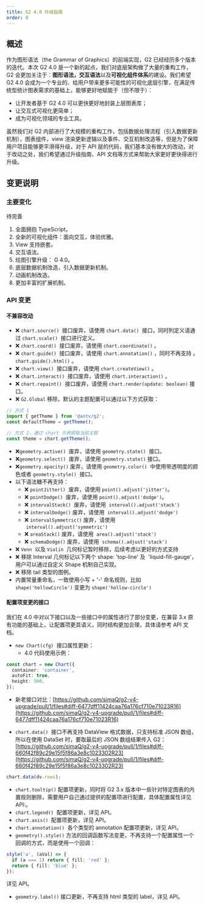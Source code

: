 ```yaml
---
title: G2 4.0 升级指南
order: 8
---
```


## 概述

作为图形语法（the Grammar of Graphics）的前端实现，G2 已经经历多个版本的迭代。本次 G2 4.0 是一个新的起点，我们对底层架构做了大量的重构工作，G2 会更加关注于：**图形语法，交互语法**以及**可视化组件体系**的建设。我们希望 G2 4.0 会成为一个专业的、给用户带来更多可能性的可视化底层引擎，在满足传统型统计图表需求的基础上，能够更好地赋能于（但不限于）：

- 让开发者基于 G2 4.0 可以更快更好地封装上层图表库；
- 让交互式可视化更简单；
- 成为可视化领域的专业工具。

虽然我们对 G2 内部进行了大规模的重构工作，包括数据处理流程（引入数据更新机制），图表组件，view 渲染更新逻辑以及事件、交互机制改造等，但是为了保障用户项目能够更平滑得升级，对于 API 层的代码，我们基本没有做大的改动，对于改动之处，我们希望通过升级指南、API 文档等方式来帮助大家更好更快得进行升级。

## 变更说明

### 主要变化

待完善

1. 全面拥抱 TypeScript。
1. 全新的可视化组件：面向交互，体验优雅。
1. View 支持嵌套。
1. 交互语法。
1. 绘图引擎升级： G 4.0。
1. 底层数据机制改造，引入数据更新机制。
1. 动画机制改造。
1. 更加丰富的扩展机制。

### API 变更

#### 不兼容改动

- ❌ `chart.source()`  接口废弃，请使用 `chart.data()`  接口，同时列定义请通过 `chart.scale()`  接口进行定义。
- ❌ `chart.coord()`  接口废弃，请使用 `chart.coordinate()` 。
- ❌ `chart.guide()`  接口废弃，请使用 `chart.annotation()` ，同时不再支持 。`chart.guide().html()` 。
- ❌ `chart.view()`  接口废弃，请使用 `chart.createView()` 。
- ❌ `chart.interact()`  接口废弃，请使用 `chart.interaction()` 。
- ❌ `chart.repaint()`  接口废弃，请使用 `chart.render(update: boolean)` 接口。
- ❌ `G2.Global` 移除，默认的主题配置可以通过以下方式获取：

```typescript
// 方式 1
import { getTheme } from '@antv/g2';
const defaultTheme = getTheme();

// 方式 2，通过 chart 示例获取当前主题
const theme = chart.getTheme();
```

- ❌`geometry.active()`  废弃，请使用 `geometry.state()`  接口。
- ❌`geometry.select()`  废弃，请使用 `geometry.state()` 接口。
- ❌`geometry.opacity()` 废弃，请使用 `geometry.color()`  中使用带透明度的颜色或者 `geometry.style()`  接口。
- 以下语法糖不再支持：
  - ❌ `pointJitter()`  废弃，请使用 `point().adjust('jitter')`。
  - ❌ `pointDodge()`  废弃，请使用 `point().adjust('dodge')`。
  - ❌ `intervalStack()`  废弃，请使用  `interval().adjust('stack')`
  - ❌ `intervalDodge()` 废弃，请使用  `interval().adjust('dodge')`
  - ❌ `intervalSymmetric()` 废弃，请使用  `interval().adjust('symmetric')`
  - ❌ `areaStack()` 废弃，请使用  `area().adjust('stack')`
  - ❌ `schemaDodge()` 废弃，请使用  `schema().adjust('stack')`
- ❌ `Venn`  以及 `Violin`  几何标记暂时移除，后续考虑以更好的方式支持
- ❌ 移除 Interval 几何标记以下两个 shape: 'top-line' 及  'liquid-fill-gauge'，用户可以通过自定义 Shape 机制自己实现。
- ❌ 移除 tail 类型的图例。
- 内置常量重命名，一致使用小写 + '-' 命名规则，比如 `shape('hollowCircle')` 变更为 `shape('hollow-circle')`

####

#### 配置项变更的接口

我们在 4.0 中对以下接口以及一些接口中的属性进行了部分变更，在兼容 3.x 原有功能的基础上，让配置项更具语义，同时结构更加合理，具体请参考 API 文档。

- `new Chart(cfg)`  接口属性更新：
  - 4.0 代码使用示例：

```typescript
const chart = new Chart({
  container: 'container',
  autoFit: true,
  height: 500,
});
```

- 新老接口对比：[https://github.com/simaQ/g2-v4-upgrade/pull/1/files#diff-6477dff11424caa76a176cf710e71023R16](https://github.com/simaQ/g2-v4-upgrade/pull/1/files#diff-6477dff11424caa76a176cf710e71023R16)

- `chart.data()`  接口不再支持 DataView 格式数据，只支持标准 JSON 数组，所以在使用 DataSet 时，要取最后的 JSON 数组结果传入 G2：[https://github.com/simaQ/g2-v4-upgrade/pull/1/files#diff-660f42f89c29e15f5f86a3e8c1023302R23](https://github.com/simaQ/g2-v4-upgrade/pull/1/files#diff-660f42f89c29e15f5f86a3e8c1023302R23)

```typescript
chart.data(dv.rows);
```

- `chart.tooltip()` 配置项更新，同时将 G2 3.x 版本中一些针对特定图表的内置规则删除，需要用户自己通过提供的配置项进行配置，具体配置属性详见 API:。
- `chart.legend()`  配置项更新，详见 API。
- `chart.axis()`  配置项更新，详见 API。
- `chart.annotation()`  各个类型的 annotation 配置项更新，详见 API。
- `geometry().style()` 方法的回调函数写法变更，不再支持一个配置属性一个回调的方式，而是使用一个回调：

```typescript
style('a', (aVal) => {
  if (a === 1) return { fill: 'red' };
  return { fill: 'blue' };
});
```

详见 API。

- `geometry.label()` 接口更新，不再支持 html 类型的 label，详见 API。

